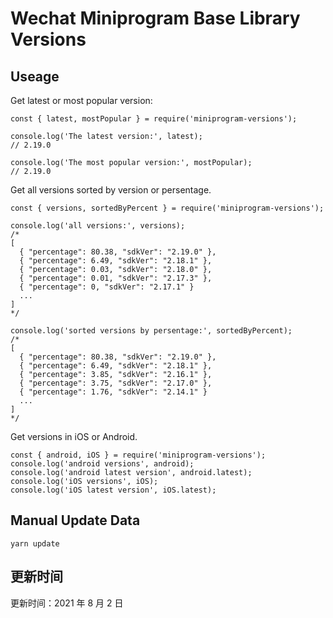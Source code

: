 
# Wechat Miniprogram Base Library Versions

## Useage

Get latest or most popular version:

```;
const { latest, mostPopular } = require('miniprogram-versions');

console.log('The latest version:', latest);
// 2.19.0

console.log('The most popular version:', mostPopular);
// 2.19.0

```

Get all versions sorted by version or persentage.

```
const { versions, sortedByPercent } = require('miniprogram-versions');

console.log('all versions:', versions);
/*
[
  { "percentage": 80.38, "sdkVer": "2.19.0" },
  { "percentage": 6.49, "sdkVer": "2.18.1" },
  { "percentage": 0.03, "sdkVer": "2.18.0" },
  { "percentage": 0.01, "sdkVer": "2.17.3" },
  { "percentage": 0, "sdkVer": "2.17.1" }
  ...
]
*/

console.log('sorted versions by persentage:', sortedByPercent);
/*
[
  { "percentage": 80.38, "sdkVer": "2.19.0" },
  { "percentage": 6.49, "sdkVer": "2.18.1" },
  { "percentage": 3.85, "sdkVer": "2.16.1" },
  { "percentage": 3.75, "sdkVer": "2.17.0" },
  { "percentage": 1.76, "sdkVer": "2.14.1" }
  ...
]
*/
```

Get versions in iOS or Android.

```
const { android, iOS } = require('miniprogram-versions');
console.log('android versions', android);
console.log('android latest version', android.latest);
console.log('iOS versions', iOS);
console.log('iOS latest version', iOS.latest);
```

## Manual Update Data

```
yarn update
```

## 更新时间

更新时间：2021 年 8 月 2 日
